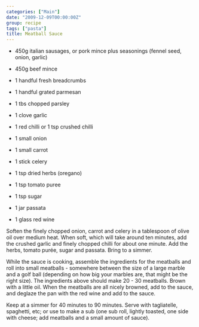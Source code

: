 ```yaml
---
categories: ["Main"]
date: "2009-12-09T00:00:00Z"
group: recipe
tags: ["pasta"]
title: Meatball Sauce
---
```



- 450g italian sausages, or pork mince plus seasonings (fennel seed, onion, garlic)
- 450g beef mince
- 1 handful fresh breadcrumbs
- 1 handful grated parmesan
- 1 tbs chopped parsley

- 1 clove garlic
- 1 red chilli or 1 tsp crushed chilli
- 1 small onion
- 1 small carrot
- 1 stick celery
- 1 tsp dried herbs (oregano)
- 1 tsp tomato puree
- 1 tsp sugar
- 1 jar passata
- 1 glass red wine

Soften the finely chopped onion, carrot and celery in a tablespoon of olive oil over medium heat.  When soft, which will take around ten minutes, add the crushed garlic and finely chopped chilli for about one minute.  Add the herbs, tomato purée, sugar and passata.  Bring to a simmer.

While the sauce is cooking, assemble the ingredients for the meatballs and roll into small meatballs - somewhere between the size of a large marble and a golf ball (depending on how big your marbles are, that might be the right size).  The ingredients above should make 20 - 30 meatballs. Brown with a little oil.  When the meatballs are all nicely browned, add to the sauce, and deglaze the pan with the red wine and add to the sauce.

Keep at a simmer for 40 minutes to 90 minutes.  Serve with tagliatelle, spaghetti, etc; or use to make a sub (one sub roll, lightly toasted, one side with cheese; add meatballs and a small amount of sauce).
